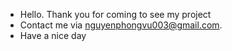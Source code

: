 - Hello. Thank you for coming to see my project
- Contact me via nguyenphongvu003@gmail.com.
- Have a nice day
